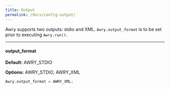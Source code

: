 ```yaml
---
title: Output
permalink: /docs/config-output/
---
```


Awry supports two outputs: stdio and XML. `Awry.output_format` is to be set prior to executing `Awry.run()`.

---

#### output_format

**Default:** AWRY_STDIO

**Options:** AWRY_STDIO, AWRY_XML

```c
Awry.output_format = AWRY_XML;
```